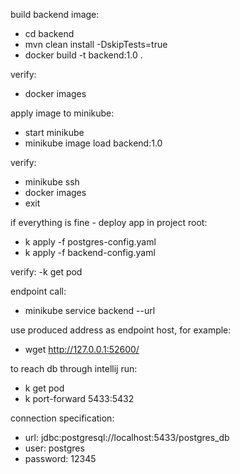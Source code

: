build backend image:
- cd backend
- mvn clean install -DskipTests=true
- docker build -t backend:1.0 .

verify:
- docker images


apply image to minikube:
- start minikube
- minikube image load backend:1.0

verify:
- minikube ssh
- docker images
- exit


if everything is fine - deploy app
in project root:
- k apply -f postgres-config.yaml
- k apply -f backend-config.yaml

verify:
-k get pod

endpoint call:
- minikube service backend --url

use produced address as endpoint host, for example:
- wget http://127.0.0.1:52600/


to reach db through intellij
run:
- k get pod
- k port-forward <postgres-pod-name> 5433:5432

connection specification:
- url: jdbc:postgresql://localhost:5433/postgres_db
- user: postgres
- password: 12345